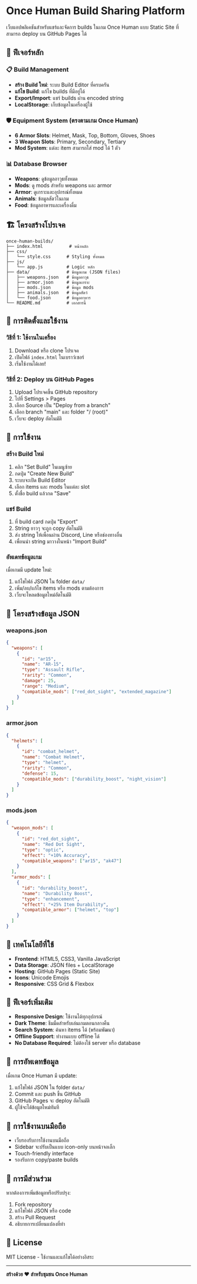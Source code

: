 # Once Human Build Sharing Platform

เว็บแอปพลิเคชันสำหรับแชร์และจัดการ builds ในเกม Once Human แบบ Static Site ที่สามารถ deploy บน GitHub Pages ได้

## 🎯 ฟีเจอร์หลัก

### 📋 Build Management
- **สร้าง Build ใหม่**: ระบบ Build Editor ที่ครบครัน
- **แก้ไข Build**: แก้ไข builds ที่มีอยู่ได้
- **Export/Import**: แชร์ builds ผ่าน encoded string
- **LocalStorage**: เก็บข้อมูลในเครื่องผู้ใช้

### 🛡️ Equipment System (ตรงตามเกม Once Human)
- **6 Armor Slots**: Helmet, Mask, Top, Bottom, Gloves, Shoes
- **3 Weapon Slots**: Primary, Secondary, Tertiary
- **Mod System**: แต่ละ item สามารถใส่ mod ได้ 1 ตัว

### 📊 Database Browser
- **Weapons**: ดูข้อมูลอาวุธทั้งหมด
- **Mods**: ดู mods สำหรับ weapons และ armor
- **Armor**: ดูเกราะและอุปกรณ์ทั้งหมด
- **Animals**: ข้อมูลสัตว์ในเกม
- **Food**: ข้อมูลอาหารและเครื่องดื่ม

## 🏗️ โครงสร้างโปรเจค

```
once-human-builds/
├── index.html          # หน้าหลัก
├── css/
│   └── style.css      # Styling ทั้งหมด
├── js/
│   └── app.js         # Logic หลัก
├── data/              # ข้อมูลเกม (JSON files)
│   ├── weapons.json   # ข้อมูลอาวุธ
│   ├── armor.json     # ข้อมูลเกราะ
│   ├── mods.json      # ข้อมูล mods
│   ├── animals.json   # ข้อมูลสัตว์
│   └── food.json      # ข้อมูลอาหาร
└── README.md          # เอกสารนี้
```

## 🚀 การติดตั้งและใช้งาน

### วิธีที่ 1: ใช้งานในเครื่อง
1. Download หรือ clone โปรเจค
2. เปิดไฟล์ `index.html` ในเบราว์เซอร์
3. เริ่มใช้งานได้เลย!

### วิธีที่ 2: Deploy บน GitHub Pages
1. Upload โปรเจคขึ้น GitHub repository
2. ไปที่ Settings > Pages
3. เลือก Source เป็น "Deploy from a branch"
4. เลือก branch "main" และ folder "/ (root)"
5. เว็บจะ deploy อัตโนมัติ

## 📝 การใช้งาน

### สร้าง Build ใหม่
1. คลิก "Set Build" ในเมนูซ้าย
2. กดปุ่ม "Create New Build"
3. ระบบจะเปิด Build Editor
4. เลือก items และ mods ในแต่ละ slot
5. ตั้งชื่อ build แล้วกด "Save"

### แชร์ Build
1. ที่ build card กดปุ่ม "Export" 
2. String ยาวๆ จะถูก copy อัตโนมัติ
3. ส่ง string ให้เพื่อนผ่าน Discord, Line หรือช่องทางอื่น
4. เพื่อนนำ string มาวางในหน้า "Import Build"

### อัพเดทข้อมูลเกม
เมื่อเกมมี update ใหม่:
1. แก้ไขไฟล์ JSON ใน folder `data/`
2. เพิ่ม/ลบ/แก้ไข items หรือ mods ตามต้องการ
3. เว็บจะโหลดข้อมูลใหม่อัตโนมัติ

## 📁 โครงสร้างข้อมูล JSON

### weapons.json
```json
{
  "weapons": [
    {
      "id": "ar15",
      "name": "AR-15",
      "type": "Assault Rifle",
      "rarity": "Common",
      "damage": 25,
      "range": "Medium",
      "compatible_mods": ["red_dot_sight", "extended_magazine"]
    }
  ]
}
```

### armor.json
```json
{
  "helmets": [
    {
      "id": "combat_helmet",
      "name": "Combat Helmet",
      "type": "helmet",
      "rarity": "Common",
      "defense": 15,
      "compatible_mods": ["durability_boost", "night_vision"]
    }
  ]
}
```

### mods.json
```json
{
  "weapon_mods": [
    {
      "id": "red_dot_sight",
      "name": "Red Dot Sight",
      "type": "optic",
      "effect": "+10% Accuracy",
      "compatible_weapons": ["ar15", "ak47"]
    }
  ],
  "armor_mods": [
    {
      "id": "durability_boost",
      "name": "Durability Boost",
      "type": "enhancement",
      "effect": "+25% Item Durability",
      "compatible_armor": ["helmet", "top"]
    }
  ]
}
```

## 🔧 เทคโนโลยีที่ใช้

- **Frontend**: HTML5, CSS3, Vanilla JavaScript
- **Data Storage**: JSON files + LocalStorage
- **Hosting**: GitHub Pages (Static Site)
- **Icons**: Unicode Emojis
- **Responsive**: CSS Grid & Flexbox

## 🎨 ฟีเจอร์เพิ่มเติม

- **Responsive Design**: ใช้งานได้ทุกอุปกรณ์
- **Dark Theme**: ธีมมืดสำหรับเล่นเกมตอนกลางคืน
- **Search System**: ค้นหา items ได้ (พร้อมพัฒนา)
- **Offline Support**: ทำงานแบบ offline ได้
- **No Database Required**: ไม่ต้องใช้ server หรือ database

## 🔄 การอัพเดทข้อมูล

เมื่อเกม Once Human มี update:
1. แก้ไขไฟล์ JSON ใน folder `data/`
2. Commit และ push ขึ้น GitHub
3. GitHub Pages จะ deploy อัตโนมัติ
4. ผู้ใช้จะได้ข้อมูลใหม่ทันที

## 📱 การใช้งานบนมือถือ

- เว็บรองรับการใช้งานบนมือถือ
- Sidebar จะปรับเป็นแบบ icon-only บนหน้าจอเล็ก
- Touch-friendly interface
- รองรับการ copy/paste builds

## 🤝 การมีส่วนร่วม

หากต้องการเพิ่มข้อมูลหรือปรับปรุง:
1. Fork repository
2. แก้ไขไฟล์ JSON หรือ code
3. สร้าง Pull Request
4. อธิบายการเปลี่ยนแปลงที่ทำ

## 📄 License

MIT License - ใช้งานและแก้ไขได้อย่างอิสระ

---

**สร้างด้วย ❤️ สำหรับชุมชน Once Human**